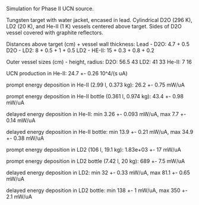 Simulation for Phase II UCN source.

Tungsten target with water jacket, encased in lead.
Cylindrical D2O (296 K), LD2 (20 K), and He-II (1 K) vessels centered above target.
Sides of D2O vessel covered with graphite reflectors.

Distances above target (cm) + vessel wall thickness:
Lead - D2O: 4.7 + 0.5
D2O - LD2: 8 + 0.5 + 1 + 0.5
LD2 - HE-II: 15 + 0.3 + 0.8 + 0.2

Outer vessel sizes (cm) - height, radius:
D2O: 56.5 43
LD2: 41 33
He-II: 7 16

UCN production in He-II:
24.7 +- 0.26 10^4/(s uA)

prompt energy deposition in He-II (2.99 l, 0.373 kg):
26.2 +- 0.75 mW/uA

prompt energy deposition in He-II bottle (0.361 l, 0.974 kg):
43.4 +- 0.98 mW/uA

delayed energy deposition in He-II:
min 3.26 +- 0.093 mW/uA, max 7.7 +- 0.14 mW/uA

delayed energy deposition in He-II bottle:
min 13.9 +- 0.21 mW/uA, max 34.9 +- 0.38 mW/uA

prompt energy deposition in LD2 (106 l, 19.1 kg):
1.83e+03 +- 17 mW/uA

prompt energy deposition in LD2 bottle (7.42 l, 20 kg):
689 +- 7.5 mW/uA

delayed energy deposition in LD2:
min 32 +- 0.33 mW/uA, max 81.1 +- 0.65 mW/uA

delayed energy deposition in LD2 bottle:
min 138 +- 1 mW/uA, max 350 +- 2.1 mW/uA


